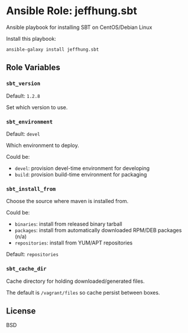 # Ansible Role: jeffhung.sbt

Ansible playbook for installing SBT on CentOS/Debian Linux

Install this playbook:

	ansible-galaxy install jeffhung.sbt


## Role Variables

### `sbt_version`

Default: `1.2.8`

Set which version to use.

### `sbt_environment`

Default: `devel`

Which environment to deploy.

Could be:

* `devel`: provision devel-time environment for developing
* `build`: provision build-time environment for packaging

### `sbt_install_from`

Choose the source where maven is installed from.

Could be:

* `binaries`: install from released binary tarball
* `packages`: install from automatically downloaded RPM/DEB packages (n/a)
* `repositories`: install from YUM/APT repositories

Default: `repositories`

### `sbt_cache_dir`

Cache directory for holding downloaded/generated files.

The default is `/vagrant/files` so cache persist between boxes.


## License

BSD

